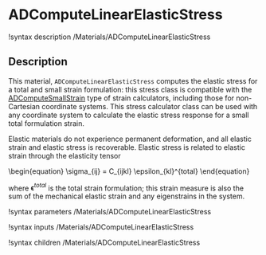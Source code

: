 # ADComputeLinearElasticStress

!syntax description /Materials/ADComputeLinearElasticStress<RESIDUAL>

## Description

This material, `ADComputeLinearElasticStress` computes the elastic stress for a
total and small strain formulation: this stress class is compatible with the
[ADComputeSmallStrain](/ADComputeSmallStrain.md) type of strain calculators,
including those for non-Cartesian coordinate systems. This stress calculator
class can be used with any coordinate system to calculate the elastic stress
response for a small total formulation strain.

Elastic materials do not experience permanent deformation, and all elastic
strain and elastic stress is recoverable. Elastic stress is related to elastic
strain through the elasticity tensor

\begin{equation}
\sigma_{ij} = C_{ijkl} \epsilon_{kl}^{total}
\end{equation}

where $\boldsymbol{\epsilon}^{total}$ is the total strain formulation; this
strain measure is also the sum of the mechanical elastic strain and any
eigenstrains in the system.

!syntax parameters /Materials/ADComputeLinearElasticStress<RESIDUAL>

!syntax inputs /Materials/ADComputeLinearElasticStress<RESIDUAL>

!syntax children /Materials/ADComputeLinearElasticStress<RESIDUAL>
